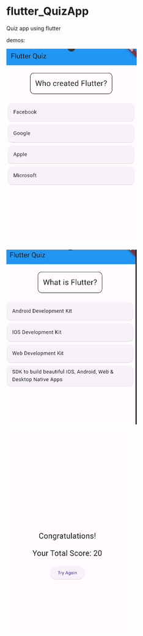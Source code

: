 # flutter_QuizApp
Quiz app using flutter

demos:


![q1](readme_images/s1.PNG)


![q2](readme_images/s2.PNG)


![result](readme_images/s3.PNG)